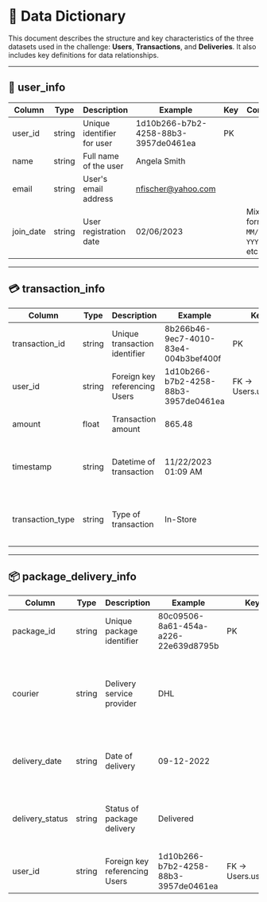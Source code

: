 
# 📘 Data Dictionary

This document describes the structure and key characteristics of the three datasets used in the challenge: **Users**, **Transactions**, and **Deliveries**. It also includes key definitions for data relationships.

---

## 🧑 user_info

| Column    | Type   | Description                | Example                              | Key     | Comments                                                                 |
|-----------|--------|----------------------------|--------------------------------------|---------|--------------------------------------------------------------------------|
| user_id   | string | Unique identifier for user | 1d10b266-b7b2-4258-88b3-3957de0461ea | PK      |                                                                          |
| name      | string | Full name of the user      | Angela Smith                         |         |                                                                          |
| email     | string | User's email address       | nfischer@yahoo.com                   |         |                                                                          |
| join_date | string | User registration date     | 02/06/2023                           |         | Mixed formats: `MM/DD/YYYY`, `YYYY-MM-DD`, etc.                         |

---

## 💳 transaction_info

| Column           | Type   | Description                          | Example                             | Key               | Comments                                                                 |
|------------------|--------|--------------------------------------|-------------------------------------|-------------------|--------------------------------------------------------------------------|
| transaction_id   | string | Unique transaction identifier        | 8b266b46-9ec7-4010-83e4-004b3bef400f | PK                |                                                                          |
| user_id          | string | Foreign key referencing Users        | 1d10b266-b7b2-4258-88b3-3957de0461ea | FK → Users.user_id |                                                                          |
| amount           | float  | Transaction amount                   | 865.48                              |                   | Round to 2 decimal places.                                               |
| timestamp        | string | Datetime of transaction              | 11/22/2023 01:09 AM                 |                   | Mixed formats: AM/PM, dot-separated, 24h.                                |
| transaction_type | string | Type of transaction                  | In-Store                            |                   | Possible values: `In-Store`, `Subscription`, `Online`.                  |

---

## 📦 package_delivery_info

| Column          | Type   | Description                          | Example                              | Key               | Comments                                                                 |
|-----------------|--------|--------------------------------------|--------------------------------------|-------------------|--------------------------------------------------------------------------|
| package_id      | string | Unique package identifier            | 80c09506-8a61-454a-a226-22e639d8795b | PK                |                                                                          |
| courier         | string | Delivery service provider            | DHL                                  |                   | Possible values: `DHL`, `ups`, `UPS`, `FEDEX`, `DHL   `. Normalize casing and trim whitespace. |
| delivery_date   | string | Date of delivery                     | 09-12-2022                           |                   | Mixed formats: `DD-MM-YYYY`, `MM/DD/YYYY`, `YYYY.MM.DD`.                |
| delivery_status | string | Status of package delivery           | Delivered                            |                   | Possible values: `Delivered`, `In Transit`, `Pending`, `Lost`.          |
| user_id         | string | Foreign key referencing Users        | 1d10b266-b7b2-4258-88b3-3957de0461ea | FK → Users.user_id |                                                                          |
